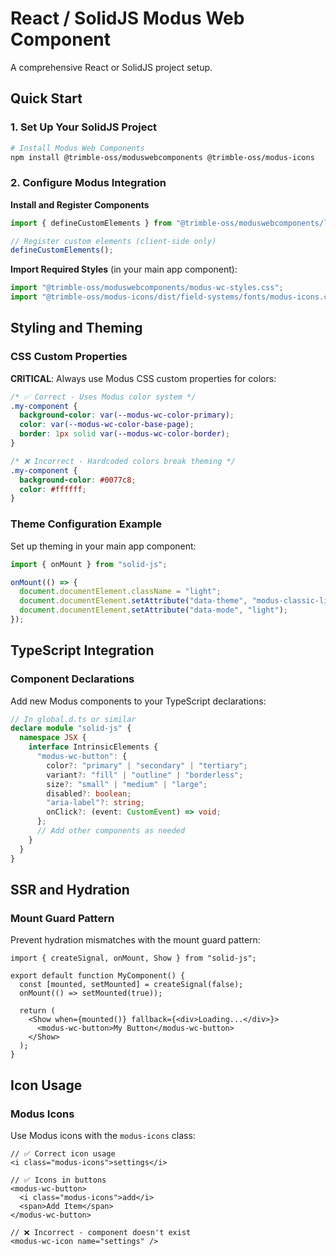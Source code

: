 # React / SolidJS Modus Web Component

A comprehensive React or SolidJS project setup.

## Quick Start

### 1. Set Up Your SolidJS Project

```bash
# Install Modus Web Components
npm install @trimble-oss/moduswebcomponents @trimble-oss/modus-icons
```

### 2. Configure Modus Integration

**Install and Register Components**

```typescript
import { defineCustomElements } from "@trimble-oss/moduswebcomponents/loader";

// Register custom elements (client-side only)
defineCustomElements();
```

**Import Required Styles** (in your main app component):

```typescript
import "@trimble-oss/moduswebcomponents/modus-wc-styles.css";
import "@trimble-oss/modus-icons/dist/field-systems/fonts/modus-icons.css";
```

## Styling and Theming

### CSS Custom Properties

**CRITICAL**: Always use Modus CSS custom properties for colors:

```css
/* ✅ Correct - Uses Modus color system */
.my-component {
  background-color: var(--modus-wc-color-primary);
  color: var(--modus-wc-color-base-page);
  border: 1px solid var(--modus-wc-color-border);
}

/* ❌ Incorrect - Hardcoded colors break theming */
.my-component {
  background-color: #0077c8;
  color: #ffffff;
}
```

### Theme Configuration Example

Set up theming in your main app component:

```typescript
import { onMount } from "solid-js";

onMount(() => {
  document.documentElement.className = "light";
  document.documentElement.setAttribute("data-theme", "modus-classic-light");
  document.documentElement.setAttribute("data-mode", "light");
});
```

## TypeScript Integration

### Component Declarations

Add new Modus components to your TypeScript declarations:

```typescript
// In global.d.ts or similar
declare module "solid-js" {
  namespace JSX {
    interface IntrinsicElements {
      "modus-wc-button": {
        color?: "primary" | "secondary" | "tertiary";
        variant?: "fill" | "outline" | "borderless";
        size?: "small" | "medium" | "large";
        disabled?: boolean;
        "aria-label"?: string;
        onClick?: (event: CustomEvent) => void;
      };
      // Add other components as needed
    }
  }
}
```

## SSR and Hydration

### Mount Guard Pattern

Prevent hydration mismatches with the mount guard pattern:

```tsx
import { createSignal, onMount, Show } from "solid-js";

export default function MyComponent() {
  const [mounted, setMounted] = createSignal(false);
  onMount(() => setMounted(true));

  return (
    <Show when={mounted()} fallback={<div>Loading...</div>}>
      <modus-wc-button>My Button</modus-wc-button>
    </Show>
  );
}
```

## Icon Usage

### Modus Icons

Use Modus icons with the `modus-icons` class:

```tsx
// ✅ Correct icon usage
<i class="modus-icons">settings</i>

// ✅ Icons in buttons
<modus-wc-button>
  <i class="modus-icons">add</i>
  <span>Add Item</span>
</modus-wc-button>

// ❌ Incorrect - component doesn't exist
<modus-wc-icon name="settings" />
```
